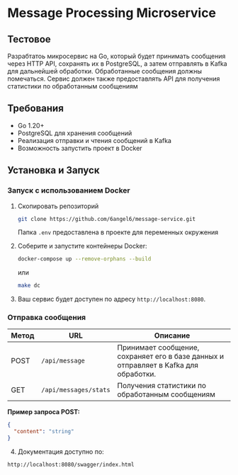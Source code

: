 # Message Processing Microservice

## Тестовое

Разрабтатоь микросервис на Go, который будет принимать сообщения через HTTP API, сохранять их в PostgreSQL, а затем отправлять в Kafka для дальнейшей обработки. Обработанные сообщения должны помечаться. Сервис должен также предоставлять API для получения статистики по обработанным сообщениям

## Требования
- Go 1.20+
- PostgreSQL для хранения сообщений
- Реализация отправки и чтения сообщений в Kafka
- Возможность запустить проект в Docker

## Установка и Запуск


### Запуск с использованием Docker
1. Скопировать репозиторий
   ```bash
   git clone https://github.com/6angel6/message-service.git
    ```
   Папка `.env` предоставлена в проекте для переменных окружения 


2. Соберите и запустите контейнеры Docker:
    ```bash
    docker-compose up --remove-orphans --build 
    ```
   или
   ```bash
   make dc
    ```
   
3. Ваш сервис будет доступен по адресу `http://localhost:8080`.

### Отправка сообщения

| Метод | URL                   | Описание                                                                            |
|-------|-----------------------|-------------------------------------------------------------------------------------|
| POST  | `/api/message`        | Принимает сообщение, сохраняет его в базе данных и отправляет в Kafka для обработки.|
| GET   | `/api/messages/stats` | Получения статистики по обработанным сообщениям                                     |

**Пример запроса POST:**

```json
{
  "content": "string"
}
```
4.  Документация доступно по:

`http://localhost:8080/swagger/index.html`